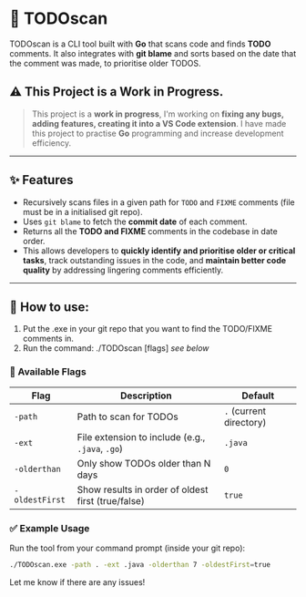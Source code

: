 # 📝 TODOscan

TODOscan is a CLI tool built with **Go** that scans code and finds **TODO** comments. It also integrates with **git blame** and sorts based on the date that the comment was made, to prioritise older TODOS. 

## ⚠️ This Project is a Work in Progress.
> This project is a **work in progress**, I'm working on **fixing any bugs, adding features, creating it into a VS Code extension**. I have made this project to practise **Go** programming and increase development efficiency. 
---

## ✨ Features

- Recursively scans files in a given path for `TODO` and `FIXME` comments (file must be in a initialised git repo). 
- Uses `git blame` to fetch the **commit date** of each comment.  
- Returns all the **TODO and FIXME** comments in the codebase in date order. 
- This allows developers to **quickly identify and prioritise older or critical tasks**, track outstanding issues in the code, and **maintain better code quality** by addressing lingering comments efficiently.

---

## 🚀 How to use: 

1. Put the .exe in your git repo that you want to find the TODO/FIXME comments in. 
2. Run the command: ./TODOscan [flags] *see below* 

### 🚩 Available Flags

| Flag           | Description                                                                 | Default        |
|----------------|-----------------------------------------------------------------------------|----------------|
| `-path`        | Path to scan for TODOs                                                      | `.` (current directory) |
| `-ext`         | File extension to include (e.g., `.java`, `.go`)                            | `.java`       |
| `-olderthan`   | Only show TODOs older than N days                                           | `0`           |
| `-oldestFirst` | Show results in order of oldest first (true/false)                          | `true`        |
 

### ✅ Example Usage

Run the tool from your command prompt (inside your git repo):

```bash
./TODOscan.exe -path . -ext .java -olderthan 7 -oldestFirst=true
```

Let me know if there are any issues!
